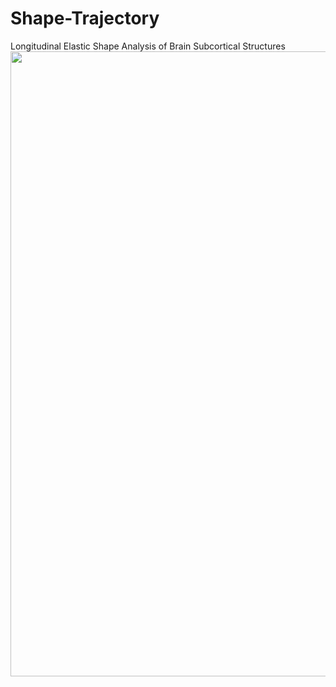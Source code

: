 # Shape-Trajectory

Longitudinal Elastic Shape Analysis of Brain Subcortical Structures
<img src="https://github.com/wuyx5/Shape-Trajectory/blob/main/hipp_PACE_mean_trajectory.gif" width=1000>
